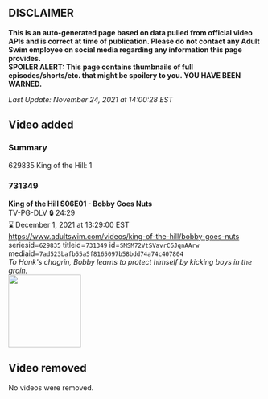 ## DISCLAIMER
**This is an auto-generated page based on data pulled from official video APIs and is correct at time of publication. Please do not contact any Adult Swim employee on social media regarding any information this page provides.**  
**SPOILER ALERT: This page contains thumbnails of full episodes/shorts/etc. that might be spoilery to you. YOU HAVE BEEN WARNED.**  

_Last Update: November 24, 2021 at 14:00:28 EST_
## Video added
### Summary
629835 King of the Hill: 1  
### 731349
**King of the Hill S06E01 - Bobby Goes Nuts**  
TV-PG-DLV 🔒 24:29  
⌛ December 1, 2021 at 13:29:00 EST  
https://www.adultswim.com/videos/king-of-the-hill/bobby-goes-nuts  
seriesid=`629835` titleid=`731349` id=`SMSM72VtSVavrC6JqnAArw` mediaid=`7ad523bafb55a5f8165097b58bdd74a74c407804`  
_To Hank's chagrin, Bobby learns to protect himself by kicking boys in the groin._  
<a href="https://i.cdn.turner.com/adultswim/big/image-upload/thumbnails/thumb-2_image-15198461506749.jpg"><img src="https://i.cdn.turner.com/adultswim/big/image-upload/thumbnails/thumb-2_image-15198461506749.jpg" height="144px" /></a>
## Video removed
No videos were removed.  
